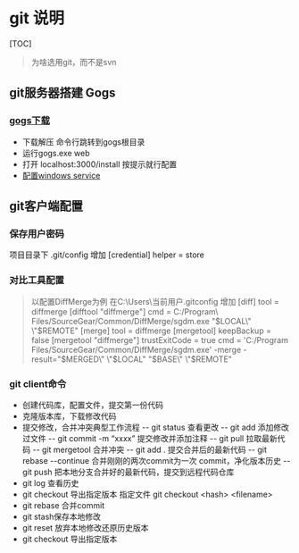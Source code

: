 # git 说明

[TOC]

>为啥选用git，而不是svn

## git服务器搭建  Gogs

### [gogs下载](https://gogs.io/docs/installation/install_from_binary)

- 下载解压 命令行跳转到gogs根目录
- 运行gogs.exe web
- 打开 localhost:3000/install 按提示就行配置
- [配置windows service](https://gogs.io/docs/installation/run_as_windows_service)

## git客户端配置

### 保存用户密码

项目目录下 .git/config  增加
[credential]
helper = store

### 对比工具配置

> 以配置DiffMerge为例  在C:\Users\当前用户\.gitconfig 增加
[diff]
tool = diffmerge
[difftool "diffmerge"]
cmd = C:/Program\\ Files/SourceGear/Common/DiffMerge/sgdm.exe \"$LOCAL\" \"$REMOTE\"
[merge]
tool = diffmerge
[mergetool]
keepBackup = false
[mergetool "diffmerge"]
trustExitCode = true
cmd = 'C:/Program Files/SourceGear/Common/DiffMerge/sgdm.exe' -merge -result=\"$MERGED\" \"$LOCAL\" \"$BASE\" \"$REMOTE\"

### git client命令

- 创建代码库，配置文件，提交第一份代码
- 克隆版本库，下载修改代码
- 提交修改，合并冲突典型工作流程
 -- git status 查看更改
 -- git add 添加修改过文件
 -- git  commit -m “xxxx” 提交修改并添加注释
 -- git pull       拉取最新代码
 -- git mergetool   合并冲突
 -- git add .  提交合并后的最新代码
 -- git rebase --continue 合并刚刚的两次commit为一次 commit，净化版本历史
 -- git push 把本地分支合并好的最新代码，提交到远程代码仓库
- git log 查看历史
- git checkout 导出指定版本 指定文件  git checkout \<hash\> \<filename\>
- git rebase 合并commit
- git stash保存本地修改
- git reset 放弃本地修改还原历史版本
- git checkout 导出指定版本

